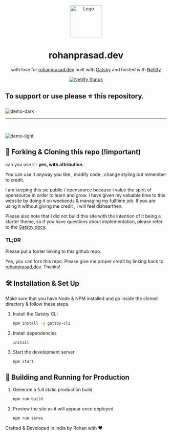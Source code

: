 <div align="center">
  <img alt="Logo" src="https://raw.githubusercontent.com/rohanprasadofficial/react-portfolio/prod/src/images/logo.png" width="100" />
</div>
<h1 align="center">
  rohanprasad.dev
</h1>
<p align="center">
  with love for <a href="https://rohanprasad.dev" target="_blank">rohanprasad.dev</a> built with <a href="https://www.gatsbyjs.org/" target="_blank">Gatsby</a> and hosted with <a href="https://www.netlify.com/" target="_blank">Netlify</a>
</p>

<p align="center">
  <a href="https://app.netlify.com/sites/heuristic-williams-181974/deploys" target="_blank">
    <img src="https://api.netlify.com/api/v1/badges/1963b488-7b78-48c9-9e2d-6fb5e47ab3af/deploy-status" alt="Netlify Status" />
  </a>
</p>

## To support or use please ⭐ this repository.

![demo-dark](https://raw.githubusercontent.com/rohanprasadofficial/react-portfolio/main/src/images/dark-demo.png)
<br/>

<hr/>
<br/>

![demo-light](https://raw.githubusercontent.com/rohanprasadofficial/react-portfolio/main/src/images/light-demo.pn)

## 🚨 Forking & Cloning this repo (!important)

can you use it : **yes, with attribution**.

You can use it anyway you like , modify code , change styling but remember to credit.

I am keeping this sie public / opensource because i value the spirit of opensource in order to learn and grow. I have given my valuable time to this website by doing it on weekends & managing my fulltime job.
If you are using it without giving me credit , i will feel dishearthen.

Please also note that I did not build this site with the intention of it being a starter theme, so if you have questions about implementation, please refer to the [Gatsby docs](https://www.gatsbyjs.org/docs/).

### TL;DR

Please put a footer linking to this github repo.

Yes, you can fork this repo. Please give me proper credit by linking back to [rohanprasad.dev](https://rohanprasad.dev). Thanks!

## 🛠 Installation & Set Up

Make sure that you have Node & NPM installed and go inside the cloned directory & follow these steps.

1. Install the Gatsby CLI

   ```sh
   npm install -g gatsby-cli
   ```

2. Install dependencies

   ```npm
   install
   ```

3. Start the development server

   ```sh
   npm start
   ```

## 🚀 Building and Running for Production

1. Generate a full static production build

   ```sh
   npm run build
   ```

1. Preview the site as it will appear once deployed

   ```sh
   npm run serve
   ```

Crafted & Developed in India by Rohan with ❤️

